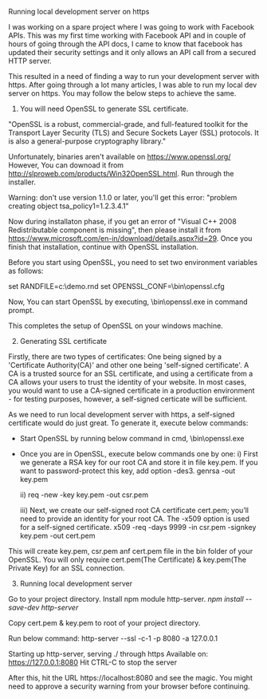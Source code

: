 Running local development server on https

I was working on a spare project where I was going to work with Facebook APIs. This was my first time working with Facebook API and in couple of hours of going through the API docs, I came to know that facebook has updated their security settings and it only allows an API call from a secured HTTP server. 

This resulted in a need of finding a way to run your development server with https. After going through a lot many articles, I was able to run my local dev server on https. You may follow the below steps to achieve the same.

1) You will need OpenSSL to generate SSL certificate.

"OpenSSL is a robust, commercial-grade, and full-featured toolkit for the Transport Layer Security (TLS) and Secure Sockets Layer (SSL) protocols. It is also a general-purpose cryptography library."

Unfortunately, binaries aren't available on https://www.openssl.org/ However, You can downoad it from http://slproweb.com/products/Win32OpenSSL.html. Run through the installer. 

Warning: don't use version 1.1.0 or later, you'll get this error: "problem creating object tsa_policy1=1.2.3.4.1"

Now during installaton phase, if you get an error of "Visual C++ 2008 Redistributable component is missing", then please install it from https://www.microsoft.com/en-in/download/details.aspx?id=29. Once you finish that installation, continue with OpenSSL installation.

Before you start using OpenSSL, you need to set two environment variables as follows:

set RANDFILE=c:\demo\.rnd
set OPENSSL_CONF=<path-to-openssl-folder>\bin\openssl.cfg 

Now, You can start OpenSSL by executing, <path-openssl-foder>\bin\openssl.exe in command prompt.

This completes the setup of OpenSSL on your windows machine.

2) Generating SSL certificate

Firstly, there are two types of certificates: One being signed by a 'Certificate Authority(CA)' and other one being 'self-signed certificate'. A CA is a trusted source for an SSL certificate, and using a certificate from a CA allows your users to trust the identity of your website. In most cases, you would want to use a CA-signed certificate in a production environment - for testing purposes, however, a self-signed certicate will be sufficient.

As we need to run local development server with https, a self-signed certificate would do just great. To generate it, execute below commands:

- Start OpenSSL by running below command in cmd, 
    <path-openssl-foder>\bin\openssl.exe

- Once you are in OpenSSL, execute below commands one by one:
    i) First we generate a RSA key for our root CA and store it in file key.pem. If you want to password-protect   this key, add option -des3.
       genrsa -out key.pem
    
    ii) req -new -key key.pem -out csr.pem

    iii) Next, we create our self-signed root CA certificate cert.pem; you’ll need to provide an identity for your root CA. The -x509 option is used for a self-signed certificate.
        x509 -req -days 9999 -in csr.pem -signkey key.pem -out cert.pem

This will create key.pem, csr.pem anf cert.pem file in the bin folder of your OpenSSL. You will only require cert.pem(The Certificate) & key.pem(The Private Key) for an SSL connection.

3) Running local development server

Go to your project directory. Install npm module http-server. *npm install --save-dev http-server*

Copy cert.pem & key.pem to root of your project directory.

Run below command:
http-server --ssl -c-1 -p 8080 -a 127.0.0.1

Starting up http-server, serving ./ through https
Available on:
https://127.0.0.1:8080
Hit CTRL-C to stop the server

After this, hit the URL https://localhost:8080 and see the magic. You might need to approve a security warning from your browser before continuing.